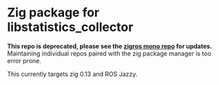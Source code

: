 # Zig package for libstatistics_collector

**This repo is deprecated, please see the [zigros mono repo](https://github.com/zig-robotics/zigros) for updates.**
Maintaining individual repos paired with the zig package manager is too error prone.

This currently targets zig 0.13 and ROS Jazzy.

